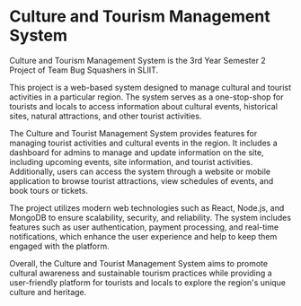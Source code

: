 # Culture and Tourism Management System
Culture and Tourism Management System is the 3rd Year Semester 2 Project of Team Bug Squashers in SLIIT. 

This project is a web-based system designed to manage cultural and tourist activities in a particular region. The system serves as a one-stop-shop for tourists and locals to access information about cultural events, historical sites, natural attractions, and other tourist activities.

The Culture and Tourist Management System provides features for managing tourist activities and cultural events in the region. It includes a dashboard for admins to manage and update information on the site, including upcoming events, site information, and tourist activities. Additionally, users can access the system through a website or mobile application to browse tourist attractions, view schedules of events, and book tours or tickets.

The project utilizes modern web technologies such as React, Node.js, and MongoDB to ensure scalability, security, and reliability. The system includes features such as user authentication, payment processing, and real-time notifications, which enhance the user experience and help to keep them engaged with the platform.

Overall, the Culture and Tourist Management System aims to promote cultural awareness and sustainable tourism practices while providing a user-friendly platform for tourists and locals to explore the region's unique culture and heritage.
